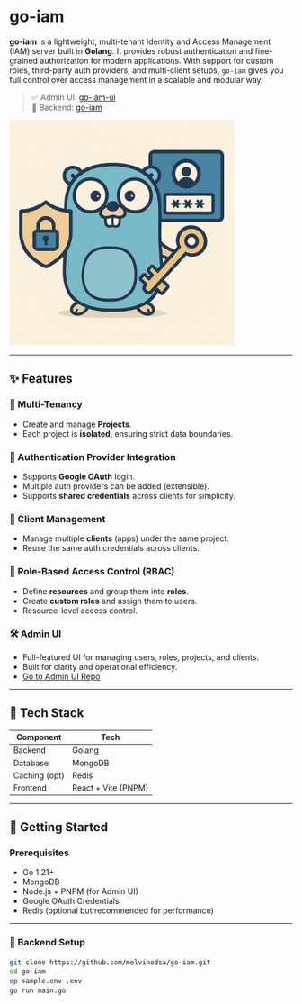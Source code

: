 # go-iam

**go-iam** is a lightweight, multi-tenant Identity and Access Management (IAM) server built in **Golang**. It provides robust authentication and fine-grained authorization for modern applications. With support for custom roles, third-party auth providers, and multi-client setups, `go-iam` gives you full control over access management in a scalable and modular way.

> ✅ Admin UI: [go-iam-ui](https://github.com/melvinodsa/go-iam-ui)  
> 🔐 Backend: [go-iam](https://github.com/melvinodsa/go-iam)

<img src=".github/go-iam.png" alt="drawing" width="400"/>

---

## ✨ Features

### 🔀 Multi-Tenancy

- Create and manage **Projects**.
- Each project is **isolated**, ensuring strict data boundaries.

### 🔐 Authentication Provider Integration

- Supports **Google OAuth** login.
- Multiple auth providers can be added (extensible).
- Supports **shared credentials** across clients for simplicity.

### 🧩 Client Management

- Manage multiple **clients** (apps) under the same project.
- Reuse the same auth credentials across clients.

### 🧱 Role-Based Access Control (RBAC)

- Define **resources** and group them into **roles**.
- Create **custom roles** and assign them to users.
- Resource-level access control.

### 🛠️ Admin UI

- Full-featured UI for managing users, roles, projects, and clients.
- Built for clarity and operational efficiency.
- [Go to Admin UI Repo](https://github.com/melvinodsa/go-iam-ui)

---

## 🧰 Tech Stack

| Component     | Tech                |
| ------------- | ------------------- |
| Backend       | Golang              |
| Database      | MongoDB             |
| Caching (opt) | Redis               |
| Frontend      | React + Vite (PNPM) |

---

## 🚀 Getting Started

### Prerequisites

- Go 1.21+
- MongoDB
- Node.js + PNPM (for Admin UI)
- Google OAuth Credentials
- Redis (optional but recommended for performance)

---

### 🧪 Backend Setup

```bash
git clone https://github.com/melvinodsa/go-iam.git
cd go-iam
cp sample.env .env
go run main.go
```
